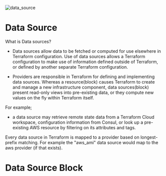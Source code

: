 ![data_source](https://user-images.githubusercontent.com/108756145/222932122-c44027c0-8108-443c-b6a3-0b08082f3e33.png)

# Data Source
What is Data sources?

- Data sources allow data to be fetched or computed for use elsewhere in Terraform configuration. Use of data sources allows a Terraform configuration to make use of information defined outside of Terraform, or defined by another separate Terraform configuration.


- Providers are responsible in Terraform for defining and implementing data sources. Whereas a resource(block) causes Terraform to create and manage a new infrastructure component, data sources(block) present read-only views into pre-existing data, or they compute new values on the fly within Terraform itself.

For example;

 - a data source may retrieve remote state data from a Terraform Cloud workspace, configuration information from Consul, or look up a pre-existing AWS resource by filtering on its attributes and tags.

Every data source in Terraform is mapped to a provider based on longest-prefix matching. For example the "aws_ami" data source would map to the aws provider (if that exists).

# Data Source Block
